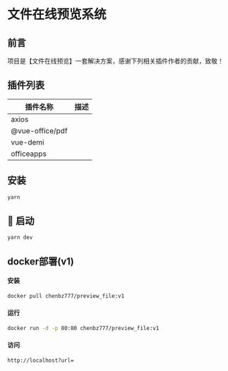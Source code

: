 # 文件在线预览系统

## 前言

项目是【文件在线预览】一套解决方案，感谢下列相关插件作者的贡献，致敬！



## 插件列表

| 插件名称        | 描述 |
| --------------- | ---- |
| axios           |      |
| @vue-office/pdf |      |
| vue-demi        |      |
| officeapps      |      |



## 安装

```bash
yarn
```



## 🚀 启动

```bash
yarn dev
```



## docker部署(v1)

#### 安装

```bash
docker pull chenbz777/preview_file:v1
```

#### 运行

```bash
docker run -d -p 80:80 chenbz777/preview_file:v1
```

#### 访问

```
http://localhost?url=
```


